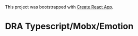 This project was bootstrapped with [Create React App](https://github.com/facebookincubator/create-react-app).


# DRA Typescript/Mobx/Emotion